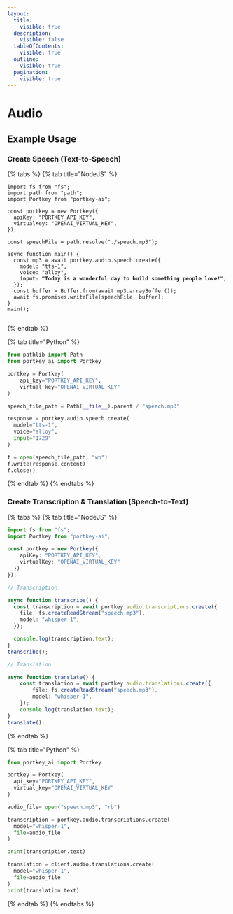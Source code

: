 ```yaml
---
layout:
  title:
    visible: true
  description:
    visible: false
  tableOfContents:
    visible: true
  outline:
    visible: true
  pagination:
    visible: true
---
```


# Audio

## Example Usage

### Create Speech (Text-to-Speech)

{% tabs %}
{% tab title="NodeJS" %}
<pre class="language-typescript"><code class="lang-typescript">import fs from "fs";
import path from "path";
import Portkey from "portkey-ai";

const portkey = new Portkey({
  apiKey: "PORTKEY_API_KEY",
  virtualKey: "OPENAI_VIRTUAL_KEY",
});

const speechFile = path.resolve("./speech.mp3");

async function main() {
  const mp3 = await portkey.audio.speech.create({
    model: "tts-1",
    voice: "alloy",
<strong>    input: "Today is a wonderful day to build something people love!",
</strong>  });
  const buffer = Buffer.from(await mp3.arrayBuffer());
  await fs.promises.writeFile(speechFile, buffer);
}
main();

</code></pre>
{% endtab %}

{% tab title="Python" %}
```python
from pathlib import Path
from portkey_ai import Portkey

portkey = Portkey(
    api_key="PORTKEY_API_KEY",
    virtual_key="OPENAI_VIRTUAL_KEY"
)

speech_file_path = Path(__file__).parent / "speech.mp3"

response = portkey.audio.speech.create(
  model="tts-1",
  voice="alloy",
  input="1729"
)

f = open(speech_file_path, "wb")
f.write(response.content)
f.close()

```
{% endtab %}
{% endtabs %}

### Create Transcription & Translation (Speech-to-Text)

{% tabs %}
{% tab title="NodeJS" %}
```typescript
import fs from "fs";
import Portkey from "portkey-ai";

const portkey = new Portkey({
    apiKey: "PORTKEY_API_KEY",
    virtualKey: "OPENAI_VIRTUAL_KEY"
  })
});

// Transcription

async function transcribe() {
  const transcription = await portkey.audio.transcriptions.create({
    file: fs.createReadStream("speech.mp3"),
    model: "whisper-1",
  });

  console.log(transcription.text);
}
transcribe();

// Translation

async function translate() {
    const translation = await portkey.audio.translations.create({
        file: fs.createReadStream("speech.mp3"),
        model: "whisper-1",
    });
    console.log(translation.text);
}
translate();
```
{% endtab %}

{% tab title="Python" %}
```python
from portkey_ai import Portkey

portkey = Portkey(
  api_key="PORTKEY_API_KEY",
  virtual_key="OPENAI_VIRTUAL_KEY"
)

audio_file= open("speech.mp3", "rb")

transcription = portkey.audio.transcriptions.create(
  model="whisper-1", 
  file=audio_file
)

print(transcription.text)

translation = client.audio.translations.create(
  model="whisper-1", 
  file=audio_file
)
print(translation.text)
```
{% endtab %}
{% endtabs %}
